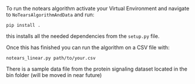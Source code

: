 To run the notears algorithm activate your Virtual Environment and navigate to `NoTearsAlgorithmAndData` and run:

`pip install .`

this installs all the needed dependencies from the `setup.py` file.

Once this has finished you can run the algorithm on a CSV file with:

`notears_linear.py path/to/your.csv`

There is a sample data file from the protein signaling dataset located in the bin folder (will be moved in near future)
